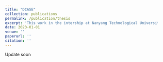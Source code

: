 ```yaml
---
title: "DCASE"
collection: publications
permalink: /publication/thesis
excerpt: 'This work in the intership at Nanyang Technological University'
date: 2023-01-01
venue: ''
paperurl: ''
citation: ''
---
```


Update soon